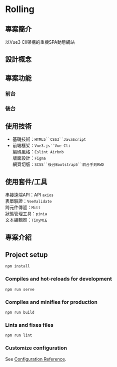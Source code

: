 # Rolling 

## 專案簡介
以Vue3 Cli架構的重機SPA動態網站

## 設計概念

## 專案功能
### 前台
### 後台

## 使用技術
- 基礎技術：`HTML5``CSS3``JavaScript`  
- 前端框架：`Vue3.js``Vue Cli`  
編碼風格：`Eslint Airbnb`  
版面設計：`Figma`  
網頁切版：`SCSS``後台Bootstrap5``前台手刻RWD`  


## 使用套件/工具
串接遠端API：API `axios`  
表單驗證：`VeeValidate`  
跨元件傳遞：`Mitt`  
狀態管理工具：`pinia`  
文本編輯器：`TinyMCE`  

## 專案介紹


## Project setup
```
npm install
```

### Compiles and hot-reloads for development
```
npm run serve
```

### Compiles and minifies for production
```
npm run build
```

### Lints and fixes files
```
npm run lint
```

### Customize configuration
See [Configuration Reference](https://cli.vuejs.org/config/).
